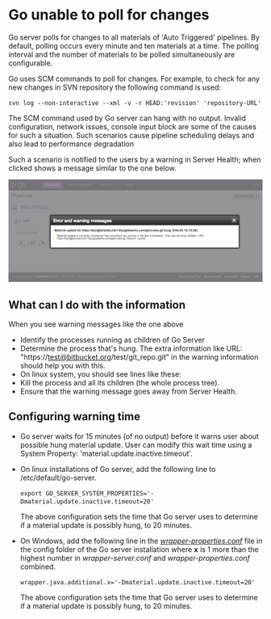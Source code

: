 # Go unable to poll for changes

Go server polls for changes to all materials of 'Auto Triggered' pipelines. By default, polling occurs every minute and ten materials at a time. The polling interval and the number of materials to be polled simultaneously are configurable.

Go uses SCM commands to poll for changes. For example, to check for any new changes in SVN repository the following command is used:

``` {.code}
svn log --non-interactive --xml -v -r HEAD:'revision' 'repository-URL'
```

The SCM command used by Go server can hang with no output. Invalid configuration, network issues, console input block are some of the causes for such a situation. Such scenarios cause pipeline scheduling delays and also lead to performance degradation

Such a scenario is notified to the users by a warning in Server Health; when clicked shows a message similar to the one below.

![](../resources/images/cruise/material_update_hung.png)

## What can I do with the information

When you see warning messages like the one above

-   Identify the processes running as children of Go Server
-   Determine the process that's hung. The extra information like URL: "https://test@bitbucket.org/test/git_repo.git" in the warning information should help you with this.
-   On linux system, you should see lines like these:
-   Kill the process and all its children (the whole process tree).
-   Ensure that the warning message goes away from Server Health.

## Configuring warning time

-   Go server waits for 15 minutes (of no output) before it warns user about possible hung material update. User can modify this wait time using a System Property: 'material.update.inactive.timeout'.
-   On linux installations of Go server, add the following line to /etc/default/go-server.

    ``` {.code}
    export GO_SERVER_SYSTEM_PROPERTIES='-Dmaterial.update.inactive.timeout=20'
    ```

    The above configuration sets the time that Go server uses to determine if a material update is possibly hung, to 20 minutes.

-   On Windows, add the following line in the *[wrapper-properties.conf](../installation/installing_go_server.md)* file in the config folder of the Go server installation where **x** is 1 more than the highest number in *wrapper-server.conf* and *wrapper-properties.conf* combined.

    ``` {.code}
    wrapper.java.additional.x='-Dmaterial.update.inactive.timeout=20'
    ```

    The above configuration sets the time that Go server uses to determine if a material update is possibly hung, to 20 minutes.